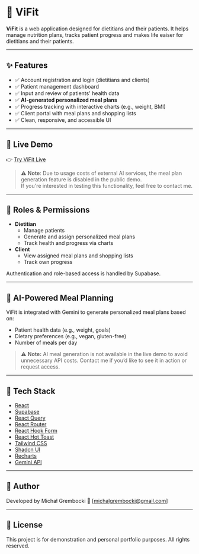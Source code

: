 # 🥗 ViFit

**ViFit** is a web application designed for dietitians and their patients. It helps manage nutrition plans, tracks patient progress and makes life eaiser for dietitians and their patients.

---

## ✨ Features

- ✅ Account registration and login (dietitians and clients)
- ✅ Patient management dashboard
- ✅ Input and review of patients' health data
- ✅ **AI-generated personalized meal plans**
- ✅ Progress tracking with interactive charts (e.g., weight, BMI)
- ✅ Client portal with meal plans and shopping lists
- ✅ Clean, responsive, and accessible UI

---

## 🔗 Live Demo

👉 [Try ViFit Live](https://fascinating-licorice-07517c.netlify.app/)

> ⚠️ **Note**: Due to usage costs of external AI services, the meal plan generation feature is disabled in the public demo.  
> If you're interested in testing this functionality, feel free to contact me.

---

## 👥 Roles & Permissions

- **Dietitian**
  - Manage patients
  - Generate and assign personalized meal plans
  - Track health and progress via charts
- **Client**
  - View assigned meal plans and shopping lists
  - Track own progress

Authentication and role-based access is handled by Supabase.

---

## 🤖 AI-Powered Meal Planning

ViFit is integrated with Gemini to generate personalized meal plans based on:

- Patient health data (e.g., weight, goals)
- Dietary preferences (e.g., vegan, gluten-free)
- Number of meals per day


> ⚠️ **Note:** AI meal generation is not available in the live demo to avoid unnecessary API costs.
> Contact me if you’d like to see it in action or request access.

---

## 🧠 Tech Stack

- [React](https://reactjs.org/)
- [Supabase](https://supabase.com/)
- [React Query](https://tanstack.com/query)
- [React Router](https://reactrouter.com/)
- [React Hook Form](https://react-hook-form.com/)
- [React Hot Toast](https://react-hot-toast.com/)
- [Tailwind CSS](https://tailwindcss.com/)
- [Shadcn UI](https://ui.shadcn.com/)
- [Recharts](https://recharts.org/)
- [Gemini API](https://aistudio.google.com/)

---

## 👤 Author

Developed by Michał Grembocki
📧 [michalgrembocki@gmail.com]  

---

## 📄 License

This project is for demonstration and personal portfolio purposes. All rights reserved.